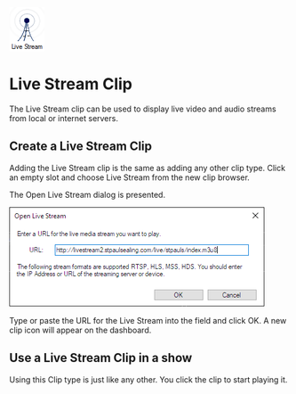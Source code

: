 ![](../../images/LIveStreamIcon.png)
# Live Stream Clip

The Live Stream clip can be used to display live video and audio streams from local or internet servers.

## Create a Live Stream Clip
Adding the Live Stream clip is the same as adding any other clip type. Click an empty slot and choose Live Stream from the new clip browser.

The Open Live Stream dialog is presented.

![](../../images/clip-livestream-2.png)

Type or paste the URL for the Live Stream into the field and click OK. A new clip icon will appear on the dashboard.

## Use a Live Stream Clip in a show
Using this Clip type is just like any other. You click the clip to start playing it.

